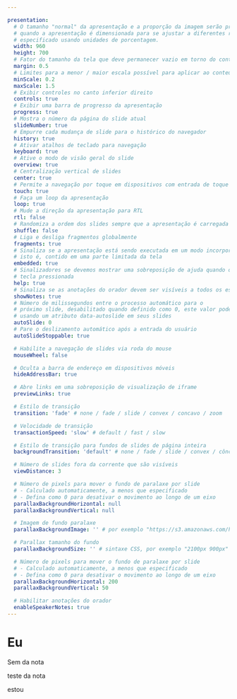 ```yaml
---

presentation:
  # O tamanho "normal" da apresentação e a proporção da imagem serão preservados
  # quando a apresentação é dimensionada para se ajustar a diferentes resoluções. Pode ser
  # especificado usando unidades de porcentagem.
  width: 960
  height: 700
  # Fator do tamanho da tela que deve permanecer vazio em torno do conteúdo
  margin: 0.5
  # Limites para a menor / maior escala possível para aplicar ao conteúdo
  minScale: 0.2
  maxScale: 1.5
  # Exibir controles no canto inferior direito
  controls: true
  # Exibir uma barra de progresso da apresentação
  progress: true
  # Mostra o número da página do slide atual
  slideNumber: true
  # Empurre cada mudança de slide para o histórico do navegador
  history: true
  # Ativar atalhos de teclado para navegação
  keyboard: true
  # Ative o modo de visão geral do slide
  overview: true
  # Centralização vertical de slides
  center: true
  # Permite a navegação por toque em dispositivos com entrada de toque
  touch: true
  # Faça um loop da apresentação
  loop: true
  # Mude a direção da apresentação para RTL
  rtl: false
  # Randomiza a ordem dos slides sempre que a apresentação é carregada
  shuffle: false
  # Liga e desliga fragmentos globalmente
  fragments: true
  # Sinaliza se a apresentação está sendo executada em um modo incorporado,
  # isto é, contido em uma parte limitada da tela
  embedded: true
  # Sinalizadores se devemos mostrar uma sobreposição de ajuda quando o ponto de interrogação
  # tecla pressionada
  help: true
  # Sinaliza se as anotações do orador devem ser visíveis a todos os espectadores
  showNotes: true
  # Número de milissegundos entre o processo automático para o
  # próximo slide, desabilitado quando definido como 0, este valor pode ser substituído
  # usando um atributo data-autoslide em seus slides
  autoSlide: 0
  # Pare o deslizamento automático após a entrada do usuário
  autoSlideStoppable: true

  # Habilite a navegação de slides via roda do mouse
  mouseWheel: false

  # Oculta a barra de endereço em dispositivos móveis
  hideAddressBar: true

  # Abre links em uma sobreposição de visualização de iframe
  previewLinks: true

  # Estilo de transição
  transition: 'fade' # none / fade / slide / convex / concavo / zoom

  # Velocidade de transição
  transactionSpeed: 'slow' # default / fast / slow

  # Estilo de transição para fundos de slides de página inteira
  backgroundTransition: 'default' # none / fade / slide / convex / côncavo / zoom

  # Número de slides fora da corrente que são visíveis
  viewDistance: 3

  # Número de pixels para mover o fundo de paralaxe por slide
  # - Calculado automaticamente, a menos que especificado
  # - Defina como 0 para desativar o movimento ao longo de um eixo
  parallaxBackgroundHorizontal: null
  parallaxBackgroundVertical: null

  # Imagem de fundo paralaxe
  parallaxBackgroundImage: '' # por exemplo "https://s3.amazonaws.com/hakim-static/reveal-js/reveal-parallax-1.jpg"

  # Parallax tamanho do fundo
  parallaxBackgroundSize: '' # sintaxe CSS, por exemplo "2100px 900px" - atualmente, apenas pixels são suportados (não use% ou automático)

  # Número de pixels para mover o fundo de paralaxe por slide
  # - Calculado automaticamente, a menos que especificado
  # - Defina como 0 para desativar o movimento ao longo de um eixo
  parallaxBackgroundHorizontal: 200
  parallaxBackgroundVertical: 50

  # Habilitar anotações do orador
  enableSpeakerNotes: true
---
```


<!-- slide   -->
# Eu
<!-- slide  -->
Sem da nota
<!-- slide data-notes="uma nota" -->
teste da nota
<!-- slide vertical=true -->
estou
